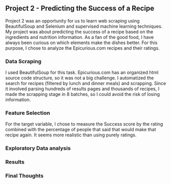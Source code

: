 ## Project 2 - Predicting the Success of a Recipe

Project 2 was an opportunity for us to learn web scraping using BeautifulSoup and Selenium and supervised machine learning techniques.
My project was about predicting the success of a recipe based on the ingredients and nutrition information. As a fan of the good food, I have always been curious on which elements make the dishes better. For this purpose, I chose to analyze the Epicurious.com recipes and their ratings.

### Data Scraping

I used BeautifulSoup for this task. Epicurious.com has an organized html source code structure, so it was not a big challenge. I automatized the search for recipes (filtered by lunch and dinner meals) and scrapping. Since it involved parsing hundreds of results pages and thousands of recipes, I made the scrapping stage in 8 batches, so I could avoid the risk of losing information. 

### Feature Selection

For the target variable, I chose to measure the Success score by the rating combined with the percentage of people that said that would make that recipe again. It seems more realistic than using purely ratings.

### Exploratory Data analysis

### Results

### Final Thoughts
